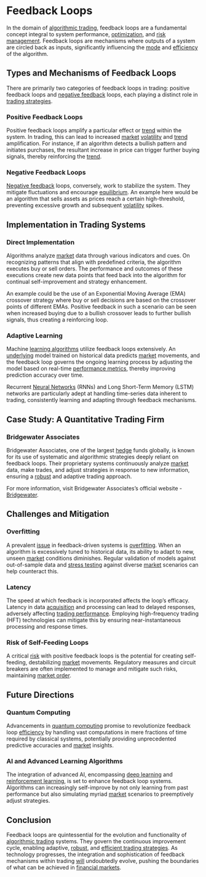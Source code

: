 # Feedback Loops

In the domain of [algorithmic trading](../a/algorithmic_trading.md), feedback loops are a fundamental concept integral to system performance, [optimization](../o/optimization.md), and [risk management](../r/risk_management.md). Feedback loops are mechanisms where outputs of a system are circled back as inputs, significantly influencing the [mode](../m/mode.md) and [efficiency](../e/efficiency.md) of the algorithm.

## Types and Mechanisms of Feedback Loops

There are primarily two categories of feedback loops in trading: positive feedback loops and [negative feedback](../n/negative_feedback.md) loops, each playing a distinct role in [trading strategies](../t/trading_strategies.md).

### Positive Feedback Loops

Positive feedback loops amplify a particular effect or [trend](../t/trend.md) within the system. In trading, this can lead to increased [market](../m/market.md) [volatility](../v/volatility.md) and [trend](../t/trend.md) amplification. For instance, if an algorithm detects a bullish pattern and initiates purchases, the resultant increase in price can trigger further buying signals, thereby reinforcing the [trend](../t/trend.md).

### Negative Feedback Loops

[Negative feedback](../n/negative_feedback.md) loops, conversely, work to stabilize the system. They mitigate fluctuations and encourage [equilibrium](../e/equilibrium.md). An example here would be an algorithm that sells assets as prices reach a certain high-threshold, preventing excessive growth and subsequent [volatility](../v/volatility.md) spikes.

## Implementation in Trading Systems

### Direct Implementation

Algorithms analyze [market](../m/market.md) data through various indicators and cues. On recognizing patterns that align with predefined criteria, the algorithm executes buy or sell orders. The performance and outcomes of these executions create new data points that feed back into the algorithm for continual self-improvement and strategy enhancement.

An example could be the use of an Exponential Moving Average (EMA) crossover strategy where buy or sell decisions are based on the crossover points of different EMAs. Positive feedback in such a scenario can be seen when increased buying due to a bullish crossover leads to further bullish signals, thus creating a reinforcing loop.

### Adaptive Learning

Machine [learning algorithms](../l/learning_algorithms_in_trading.md) utilize feedback loops extensively. An [underlying](../u/underlying.md) model trained on historical data predicts [market](../m/market.md) movements, and the feedback loop governs the ongoing learning process by adjusting the model based on real-time [performance metrics](../p/performance_metrics.md), thereby improving prediction accuracy over time.

Recurrent [Neural Networks](../n/neural_networks_in_trading.md) (RNNs) and Long Short-Term Memory (LSTM) networks are particularly adept at handling time-series data inherent to trading, consistently learning and adapting through feedback mechanisms.

## Case Study: A Quantitative Trading Firm

### Bridgewater Associates

Bridgewater Associates, one of the largest [hedge](../h/hedge.md) funds globally, is known for its use of systematic and algorithmic strategies deeply reliant on feedback loops. Their proprietary systems continuously analyze [market](../m/market.md) data, make trades, and adjust strategies in response to new information, ensuring a [robust](../r/robust.md) and adaptive trading approach.

For more information, visit Bridgewater Associates’s official website - [Bridgewater](https://www.bridgewater.com/).

## Challenges and Mitigation

### Overfitting

A prevalent [issue](../i/issue.md) in feedback-driven systems is [overfitting](../o/overfitting.md). When an algorithm is excessively tuned to historical data, its ability to adapt to new, unseen [market](../m/market.md) conditions diminishes. Regular validation of models against out-of-sample data and [stress testing](../s/stress_testing_in_trading.md) against diverse [market](../m/market.md) scenarios can help counteract this.

### Latency

The speed at which feedback is incorporated affects the loop’s efficacy. Latency in data [acquisition](../a/acquisition.md) and processing can lead to delayed responses, adversely affecting [trading performance](../t/trading_performance.md). Employing high-frequency trading (HFT) technologies can mitigate this by ensuring near-instantaneous processing and response times.

### Risk of Self-Feeding Loops

A critical [risk](../r/risk.md) with positive feedback loops is the potential for creating self-feeding, destabilizing [market](../m/market.md) movements. Regulatory measures and circuit breakers are often implemented to manage and mitigate such risks, maintaining [market order](../m/market_order.md).

## Future Directions

### Quantum Computing

Advancements in [quantum computing](../q/quantum_computing_in_trading.md) promise to revolutionize feedback loop [efficiency](../e/efficiency.md) by handling vast computations in mere fractions of time required by classical systems, potentially providing unprecedented predictive accuracies and [market](../m/market.md) insights.

### AI and Advanced Learning Algorithms

The integration of advanced AI, encompassing [deep learning](../d/deep_learning.md) and [reinforcement learning](../r/reinforcement_learning.md), is set to enhance feedback loop systems. Algorithms can increasingly self-improve by not only learning from past performance but also simulating myriad [market](../m/market.md) scenarios to preemptively adjust strategies.

## Conclusion

Feedback loops are quintessential for the evolution and functionality of [algorithmic trading](../a/algorithmic_trading.md) systems. They govern the continuous improvement cycle, enabling adaptive, [robust](../r/robust.md), and [efficient trading strategies](../e/efficient_trading_strategies.md). As technology progresses, the integration and sophistication of feedback mechanisms within trading [will](../w/will.md) undoubtedly evolve, pushing the boundaries of what can be achieved in [financial markets](../f/financial_market.md).

